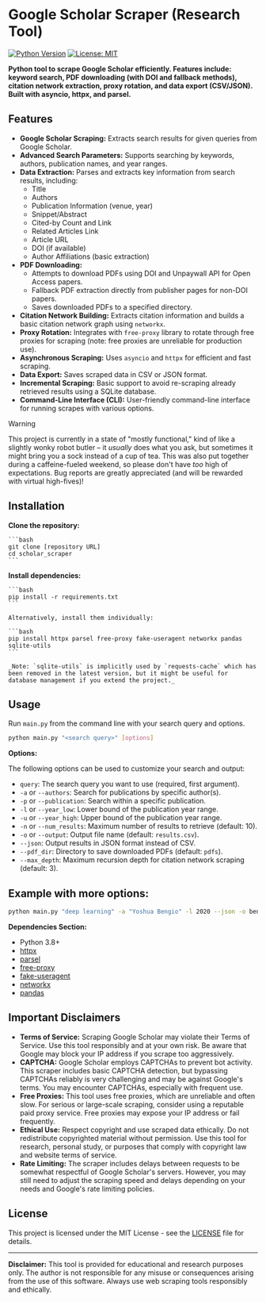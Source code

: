 # Google Scholar Scraper (Research Tool)

[![Python Version](https://img.shields.io/badge/python-3.8+-blue.svg)](https://www.python.org/downloads/)
[![License: MIT](https://img.shields.io/badge/License-MIT-yellow.svg)](https://opensource.org/licenses/MIT)

**Python tool to scrape Google Scholar efficiently. Features include: keyword search, PDF downloading (with DOI and fallback methods), citation network extraction, proxy rotation, and data export (CSV/JSON). Built with asyncio, httpx, and parsel.**

## Features

- **Google Scholar Scraping:** Extracts search results for given queries from Google Scholar.
- **Advanced Search Parameters:** Supports searching by keywords, authors, publication names, and year ranges.
- **Data Extraction:** Parses and extracts key information from search results, including:
  - Title
  - Authors
  - Publication Information (venue, year)
  - Snippet/Abstract
  - Cited-by Count and Link
  - Related Articles Link
  - Article URL
  - DOI (if available)
  - Author Affiliations (basic extraction)
- **PDF Downloading:**
  - Attempts to download PDFs using DOI and Unpaywall API for Open Access papers.
  - Fallback PDF extraction directly from publisher pages for non-DOI papers.
  - Saves downloaded PDFs to a specified directory.
- **Citation Network Building:** Extracts citation information and builds a basic citation network graph using `networkx`.
- **Proxy Rotation:** Integrates with `free-proxy` library to rotate through free proxies for scraping (note: free proxies are unreliable for production use).
- **Asynchronous Scraping:** Uses `asyncio` and `httpx` for efficient and fast scraping.
- **Data Export:** Saves scraped data in CSV or JSON format.
- **Incremental Scraping:** Basic support to avoid re-scraping already retrieved results using a SQLite database.
- **Command-Line Interface (CLI):** User-friendly command-line interface for running scrapes with various options.

> [!WARNING]
> This project is currently in a state of "mostly functional," kind of like a slightly wonky robot butler – it _usually_ does what you ask, but sometimes it might bring you a sock instead of a cup of tea. This was also put together during a caffeine-fueled weekend, so please don't have _too_ high of expectations. Bug reports are greatly appreciated (and will be rewarded with virtual high-fives)!

## Installation

**Clone the repository:**

    ```bash
    git clone [repository URL]
    cd scholar_scraper
    ```

**Install dependencies:**

    ```bash
    pip install -r requirements.txt
    ```

    Alternatively, install them individually:

    ```bash
    pip install httpx parsel free-proxy fake-useragent networkx pandas sqlite-utils
    ```

    _Note: `sqlite-utils` is implicitly used by `requests-cache` which has been removed in the latest version, but it might be useful for database management if you extend the project._

## Usage

Run `main.py` from the command line with your search query and options.

```bash
python main.py "<search query>" [options]
```

**Options:**

The following options can be used to customize your search and output:

- `query`: The search query you want to use (required, first argument).
- `-a` or `--authors`: Search for publications by specific author(s).
- `-p` or `--publication`: Search within a specific publication.
- `-l` or `--year_low`: Lower bound of the publication year range.
- `-u` or `--year_high`: Upper bound of the publication year range.
- `-n` or `--num_results`: Maximum number of results to retrieve (default: 10).
- `-o` or `--output`: Output file name (default: `results.csv`).
- `--json`: Output results in JSON format instead of CSV.
- `--pdf_dir`: Directory to save downloaded PDFs (default: `pdfs`).
- `--max_depth`: Maximum recursion depth for citation network scraping (default: 3).

## Example with more options:

```bash
python main.py "deep learning" -a "Yoshua Bengio" -l 2020 --json -o bengio_dl_2020.json --pdf_dir bengio_pdfs -n 30
```

**Dependencies Section:**

- Python 3.8+
- [httpx](https://www.python-httpx.org/)
- [parsel](https://parsel.readthedocs.io/en/latest/)
- [free-proxy](https://pypi.org/project/free-proxy/)
- [fake-useragent](https://pypi.org/project/fake-useragent/)
- [networkx](https://networkx.org/)
- [pandas](https://pandas.pydata.org/)

## Important Disclaimers

- **Terms of Service:** Scraping Google Scholar may violate their Terms of Service. Use this tool responsibly and at your own risk. Be aware that Google may block your IP address if you scrape too aggressively.
- **CAPTCHA:** Google Scholar employs CAPTCHAs to prevent bot activity. This scraper includes basic CAPTCHA detection, but bypassing CAPTCHAs reliably is very challenging and may be against Google's terms. You may encounter CAPTCHAs, especially with frequent use.
- **Free Proxies:** This tool uses free proxies, which are unreliable and often slow. For serious or large-scale scraping, consider using a reputable paid proxy service. Free proxies may expose your IP address or fail frequently.
- **Ethical Use:** Respect copyright and use scraped data ethically. Do not redistribute copyrighted material without permission. Use this tool for research, personal study, or purposes that comply with copyright law and website terms of service.
- **Rate Limiting:** The scraper includes delays between requests to be somewhat respectful of Google Scholar's servers. However, you may still need to adjust the scraping speed and delays depending on your needs and Google's rate limiting policies.

## License

This project is licensed under the MIT License - see the [LICENSE](LICENSE) file for details.

---

**Disclaimer:** This tool is provided for educational and research purposes only. The author is not responsible for any misuse or consequences arising from the use of this software. Always use web scraping tools responsibly and ethically.
